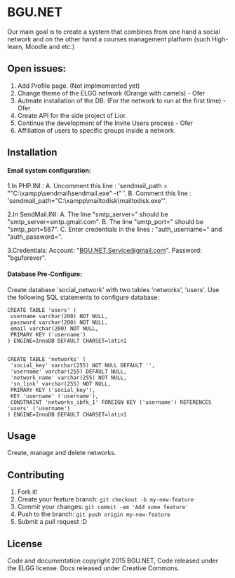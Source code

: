 
# BGU.NET

Our main goal is to create a system that combines from one hand a social network and on the other hand a courses management platform (such High-learn, Moodle and etc.)

## Open issues:
 

1. Add Profile page. (Not implmemented yet)
2. Change theme of the ELGG network (Orange with camels) - Ofer
3. Autmate installation of the DB. (For the network to run at the first time) - Ofer
4. Create API for the side project of Lior.
5. Continue the development of the Invite Users process - Ofer
6. Affiliation of users to specific groups inside a network.


## Installation

 <h4>Email system configuration:  </h4>

  1.In PHP.INI :
      A. Uncomment this line : 'sendmail_path = "\"C:\xampp\sendmail\sendmail.exe\" -t" '.
      B. Comment this line : 'sendmail_path="C:\xampp\mailtodisk\mailtodisk.exe"'.

  2.In SendMail.INI:
      A. The line "smtp_server=" should be "smtp_server=smtp.gmail.com".
      B. The line "smtp_port=" should be "smtp_port=587".
      C. Enter credentials in the lines : "auth_username=" and "auth_password=".

  3.Credentials:
      Account:  "BGU.NET.Service@gmail.com".
      Password: "bguforever".

 <h4>Database Pre-Configure: </h4>
 
 Create database 'social_network' with two tables 'networks', 'users'.
 Use the following SQL statements to configure database:
 ```
 CREATE TABLE 'users' (
  username varchar(200) NOT NULL,
  password varchar(200) NOT NULL,
  email varchar(200) NOT NULL,
  PRIMARY KEY ('username')
 ) ENGINE=InnoDB DEFAULT CHARSET=latin1


CREATE TABLE 'networks' (
  'social_key' varchar(255) NOT NULL DEFAULT '',
  'username' varchar(255) DEFAULT NULL,
  'network_name' varchar(255) NOT NULL,
  'sn_link' varchar(255) NOT NULL,
  PRIMARY KEY ('social_key'),
  KEY 'username' ('username'),
  CONSTRAINT 'networks_ibfk_1' FOREIGN KEY ('username') REFERENCES 'users' ('username')
) ENGINE=InnoDB DEFAULT CHARSET=latin1
```

## Usage

Create, manage and delete networks.

## Contributing

1. Fork it!
2. Create your feature branch: `git checkout -b my-new-feature`
3. Commit your changes: `git commit -am 'Add some feature'`
4. Push to the branch: `git push origin my-new-feature`
5. Submit a pull request :D

## License

Code and documentation copyright 2015 BGU.NET,  Code released under the ELGG license. Docs released under Creative Commons.
